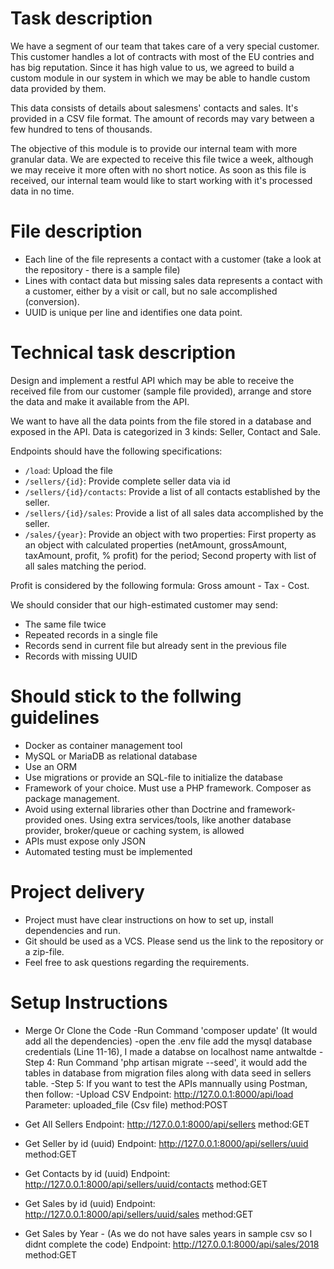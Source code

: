# Task description

We have a segment of our team that takes care of a very special customer. This customer handles a lot of contracts with most of the EU contries and has big reputation. Since it has high value to us, we agreed to build a custom module in our system in which we may be able to handle custom data provided by them.

This data consists of details about salesmens' contacts and sales. It's provided in a CSV file format. The amount of records may vary between a few hundred to tens of thousands.

The objective of this module is to provide our internal team with more granular data. We are expected to receive this file twice a week, although we may receive it more often with no short notice. As soon as this file is received, our internal team would like to start working with it's processed data in no time.

# File description

-   Each line of the file represents a contact with a customer (take a look at the repository - there is a sample file)
-   Lines with contact data but missing sales data represents a contact with a customer, either by a visit or call, but no sale accomplished (conversion).
-   UUID is unique per line and identifies one data point.

# Technical task description

Design and implement a restful API which may be able to receive the received file from our customer (sample file provided), arrange and store the data and make it available from the API.

We want to have all the data points from the file stored in a database and exposed in the API.
Data is categorized in 3 kinds: Seller, Contact and Sale.

Endpoints should have the following specifications:

-   `/load`: Upload the file
-   `/sellers/{id}`: Provide complete seller data via id
-   `/sellers/{id}/contacts`: Provide a list of all contacts established by the seller.
-   `/sellers/{id}/sales`: Provide a list of all sales data accomplished by the seller.
-   `/sales/{year}`: Provide an object with two properties: First property as an object with calculated properties (netAmount, grossAmount, taxAmount, profit, % profit) for the period; Second property with list of all sales matching the period.

Profit is considered by the following formula: Gross amount - Tax - Cost.

We should consider that our high-estimated customer may send:

-   The same file twice
-   Repeated records in a single file
-   Records send in current file but already sent in the previous file
-   Records with missing UUID

# Should stick to the follwing guidelines

-   Docker as container management tool
-   MySQL or MariaDB as relational database
-   Use an ORM
-   Use migrations or provide an SQL-file to initialize the database
-   Framework of your choice. Must use a PHP framework. Composer as package management.
-   Avoid using external libraries other than Doctrine and framework-provided ones. Using extra services/tools, like another database provider, broker/queue or caching system, is allowed
-   APIs must expose only JSON
-   Automated testing must be implemented

# Project delivery

-   Project must have clear instructions on how to set up, install dependencies and run.
-   Git should be used as a VCS. Please send us the link to the repository or a zip-file.
-   Feel free to ask questions regarding the requirements.

# Setup Instructions

-   Merge Or Clone the Code
    -Run Command 'composer update' (It would add all the dependencies)
    -open the .env file add the mysql database credentials (Line 11-16), I made a databse on localhost name antwaltde
    -Step 4: Run Command 'php artisan migrate --seed', it would add the tables in database from migration files along with data seed in sellers table.
    -Step 5: If you want to test the APIs mannually using Postman, then follow:
    -Upload CSV
    Endpoint: http://127.0.0.1:8000/api/load
    Parameter: uploaded_file (Csv file)
    method:POST

-   Get All Sellers
    Endpoint: http://127.0.0.1:8000/api/sellers
    method:GET

-   Get Seller by id (uuid)
    Endpoint: http://127.0.0.1:8000/api/sellers/uuid
    method:GET

-   Get Contacts by id (uuid)
    Endpoint: http://127.0.0.1:8000/api/sellers/uuid/contacts
    method:GET

-   Get Sales by id (uuid)
    Endpoint: http://127.0.0.1:8000/api/sellers/uuid/sales
    method:GET

-   Get Sales by Year - (As we do not have sales years in sample csv so I didnt complete the code)
    Endpoint: http://127.0.0.1:8000/api/sales/2018
    method:GET
